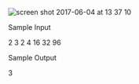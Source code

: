 ![screen shot 2017-06-04 at 13 37 10](https://cloud.githubusercontent.com/assets/17459420/26765152/f896a26c-492a-11e7-8e1d-d26a6db97bbd.png)

Sample Input

2 3
2 4
16 32 96

Sample Output

3


